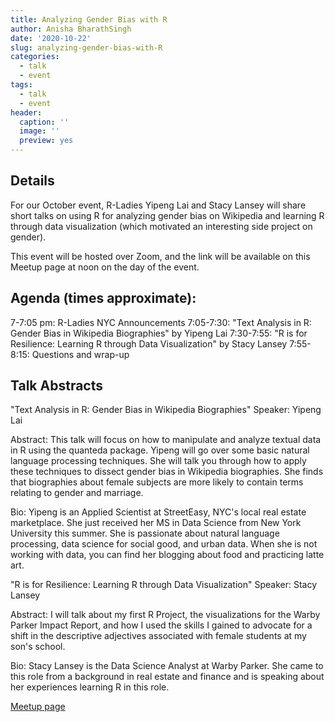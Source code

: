 ```yaml
---
title: Analyzing Gender Bias with R
author: Anisha BharathSingh
date: '2020-10-22'
slug: analyzing-gender-bias-with-R
categories:
  - talk
  - event
tags:
  - talk
  - event
header:
  caption: ''
  image: ''
  preview: yes
---
```


## Details

For our October event, R-Ladies Yipeng Lai and Stacy Lansey will share short talks on using R for analyzing gender bias on Wikipedia and learning R through data visualization (which motivated an interesting side project on gender).

This event will be hosted over Zoom, and the link will be available on this Meetup page at noon on the day of the event.

## Agenda (times approximate):

7-7:05 pm: R-Ladies NYC Announcements
7:05-7:30: "Text Analysis in R: Gender Bias in Wikipedia Biographies" by Yipeng Lai
7:30-7:55: "R is for Resilience: Learning R through Data Visualization" by Stacy Lansey
7:55-8:15: Questions and wrap-up

## Talk Abstracts

"Text Analysis in R: Gender Bias in Wikipedia Biographies"
Speaker: Yipeng Lai

Abstract: This talk will focus on how to manipulate and analyze textual data in R using the quanteda​ package. Yipeng will go over some basic natural language processing techniques. She will talk you through how to apply these techniques to dissect gender bias in Wikipedia biographies. She finds that biographies about female subjects are more likely to contain terms relating to gender and marriage.

Bio: Yipeng is an Applied Scientist at StreetEasy, NYC's local real estate marketplace. She just received her MS in Data Science from New York University this summer. She is passionate about natural language processing, data science for social good, and urban data. When she is not working with data, you can find her blogging about food and practicing latte art.

"R is for Resilience: Learning R through Data Visualization"
Speaker: Stacy Lansey

Abstract: I will talk about my first R Project, the visualizations for the Warby Parker Impact Report, and how I used the skills I gained to advocate for a shift in the descriptive adjectives associated with female students at my son's school.

Bio: Stacy Lansey is the Data Science Analyst at Warby Parker. She came to this role from a background in real estate and finance and is speaking about her experiences learning R in this role.

[Meetup page](https://www.meetup.com/rladies-newyork/events/273937932/)